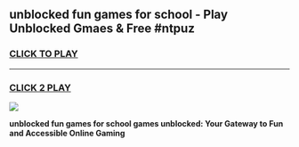 
## unblocked fun games for school - Play Unblocked Gmaes & Free #ntpuz
<h3>
<a href="https://news.freeplayer.one?title=unblocked_fun_games_for_school&ref=03M">CLICK TO PLAY</a></h3>
<hr>

<h3>
<a href="https://news.freeplayer.one?title=unblocked_fun_games_for_school&ref=03M">CLICK 2 PLAY</a>
  
</h3>

<a href="https://news.freeplayer.one?title=unblocked_fun_games_for_school&ref=03M"><img src="https://clearcache.store/games.png"></a>


**unblocked fun games for school games unblocked: Your Gateway to Fun and Accessible Online Gaming**
